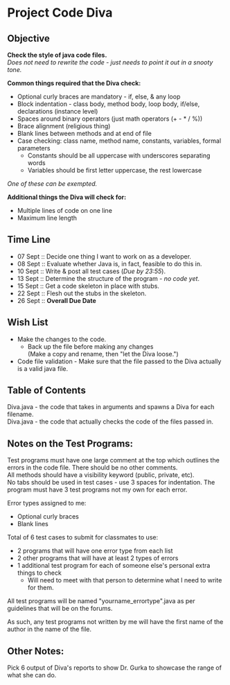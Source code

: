 # Project Code Diva

## Objective
**Check the style of java code files.**  
_Does not need to rewrite the code - just needs to point it out in a snooty tone._

**Common things required that the Diva check:**
* Optional curly braces are mandatory - if, else, & any loop
* Block indentation - class body, method body, loop body, if/else, declarations (instance level)
* Spaces around binary operators (just math operators (+ - * / %))
* Brace alignment (religious thing)
* Blank lines between methods and at end of file
* Case checking: class name, method name, constants, variables, formal parameters
	* Constants should be all uppercase with underscores separating words
	* Variables should be first letter uppercase, the rest lowercase  

_One of these can be exempted._

**Additional things the Diva will check for:**
* Multiple lines of code on one line
* Maximum line length

## Time Line
* 07 Sept :: Decide one thing I want to work on as a developer.
* 08 Sept :: Evaluate whether Java is, in fact, feasible to do this in.
* 10 Sept :: Write & post all test cases (_Due by 23:55_).
* 13 Sept :: Determine the structure of the program - _no code yet_.
* 15 Sept :: Get a code skeleton in place with stubs.
* 22 Sept :: Flesh out the stubs in the skeleton.  
* 26 Sept :: **Overall Due Date**

## Wish List
* Make the changes to the code.
    * Back up the file before making any changes  
    (Make a copy and rename, then "let the Diva loose.")
* Code file validation - Make sure that the file passed to the Diva actually is a valid java file.

## Table of Contents
Diva.java - the code that takes in arguments and spawns a Diva for each filename.  
Diva.java  - the code that actually checks the code of the files passed in.

## Notes on the Test Programs:
Test programs must have one large comment at the top which outlines the errors in the
code file. There should be no other comments.  
All methods should have a visibility keyword (public, private, etc).  
No tabs should be used in test cases - use 3 spaces for indentation.
The program must have 3 test programs not my own for each error.    

Error types assigned to me:
* Optional curly braces
* Blank lines

Total of 6 test cases to submit for classmates to use:
* 2 programs that will have one error type from each list  
* 2 other programs that will have at least 2 types of errors  
* 1 additional test program for each of someone else's personal extra things to check
    * Will need to meet with that person to determine what I need to write for them.

All test programs will be named "yourname_errortype".java as per guidelines that will be on the forums.

As such, any test programs not written by me will have the first name of the author in the name of the file.

## Other Notes:
Pick 6 output of Diva's reports to show Dr. Gurka to showcase the range of what she can do.

